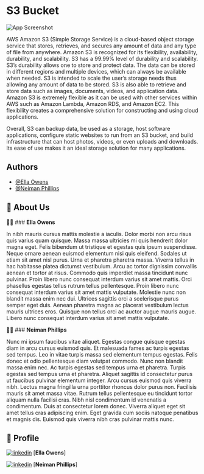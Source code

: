 
# **S3 Bucket**


![App Screenshot](https://drive.google.com/uc?export=view&id=1qVcW35OX4rmgYmPJKWVhyF5dnzokJnmZ)



AWS Amazon S3 (Simple Storage Service) is a cloud-based object storage service that stores, retrieves, and secures any amount of data and any type of file from anywhere. Amazon S3 is recognized for its flexibility, availability, durability, and scalability. S3 has a 99.99% level of durability and scalability.  S3’s durability allows one to store and protect data. The data can be stored in different regions and multiple devices, which can always be available when needed. S3 is intended to scale the user’s storage needs thus allowing any amount of data to be stored. S3 is also able to retrieve and store data such as images, documents, videos, and application data. Amazon S3 is extremely flexible as it can be used with other services within AWS such as Amazon Lambda, Amazon RDS, and Amazon EC2. This flexibility creates a comprehensive solution for constructing and using cloud applications.
 
Overall, S3 can backup data, be used as a storage, host software applications, configure static websites to run from an S3 bucket, and build infrastructure that can host photos, videos, or even uploads and downloads. Its ease of use makes it an ideal storage solution for many applications.



## Authors

- [@Ella Owens](https://github.com/ellaowens)
- [@Neiman Phillips](https://github.com/bull-in-the-heather)


## 🚀 About Us
👩‍💻 ### **Ella Owens**

In nibh mauris cursus mattis molestie a iaculis. Dolor morbi non arcu risus quis varius quam quisque. Massa massa ultricies mi quis hendrerit dolor magna eget. Felis bibendum ut tristique et egestas quis ipsum suspendisse. Neque ornare aenean euismod elementum nisi quis eleifend. Sodales ut etiam sit amet nisl purus. Urna et pharetra pharetra massa. Viverra tellus in hac habitasse platea dictumst vestibulum. Arcu ac tortor dignissim convallis aenean et tortor at risus. Commodo quis imperdiet massa tincidunt nunc pulvinar. Proin libero nunc consequat interdum varius sit amet mattis. Orci phasellus egestas tellus rutrum tellus pellentesque. Proin libero nunc consequat interdum varius sit amet mattis vulputate. Molestie nunc non blandit massa enim nec dui. Ultrices sagittis orci a scelerisque purus semper eget duis. Aenean pharetra magna ac placerat vestibulum lectus mauris ultrices eros. Quisque non tellus orci ac auctor augue mauris augue. Libero nunc consequat interdum varius sit amet mattis vulputate.


👨‍💻 ### **Neiman Phillips**

Nunc mi ipsum faucibus vitae aliquet. Egestas congue quisque egestas diam in arcu cursus euismod quis. Et malesuada fames ac turpis egestas sed tempus. Leo in vitae turpis massa sed elementum tempus egestas. Felis donec et odio pellentesque diam volutpat commodo. Nunc non blandit massa enim nec. Ac turpis egestas sed tempus urna et pharetra. Turpis egestas sed tempus urna et pharetra. Aliquet sagittis id consectetur purus ut faucibus pulvinar elementum integer. Arcu cursus euismod quis viverra nibh. Lectus magna fringilla urna porttitor rhoncus dolor purus non. Facilisis mauris sit amet massa vitae. Rutrum tellus pellentesque eu tincidunt tortor aliquam nulla facilisi cras. Nibh nisl condimentum id venenatis a condimentum. Duis at consectetur lorem donec. Viverra aliquet eget sit amet tellus cras adipiscing enim. Eget gravida cum sociis natoque penatibus et magnis dis. Euismod quis viverra nibh cras pulvinar mattis nunc.
## 🔗 Profile
[![linkedin](https://img.shields.io/badge/linkedin-0A66C2?style=for-the-badge&logo=linkedin&logoColor=white)](https://www.linkedin.com/) [**Ella Owens**]

[![linkedin](https://img.shields.io/badge/linkedin-0A66C2?style=for-the-badge&logo=linkedin&logoColor=white)](https://www.linkedin.com/) [**Neiman Phillips**]
